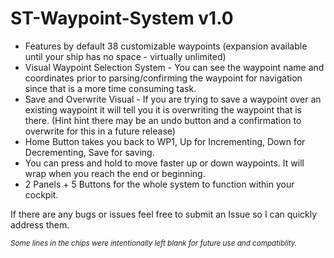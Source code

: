 # ST-Waypoint-System v1.0

- Features by default 38 customizable waypoints (expansion available until your ship has no space - virtually unlimited)
- Visual Waypoint Selection System - You can see the waypoint name and coordinates prior to parsing/confirming the waypoint for navigation since that is a more time consuming task.
- Save and Overwrite Visual - If you are trying to save a waypoint over an existing waypoint it will tell you it is overwriting the waypoint that is there. (Hint hint there may be an undo button and a confirmation to overwrite for this in a future release)
- Home Button takes you back to WP1, Up for Incrementing, Down for Decrementing, Save for saving.
- You can press and hold to move faster up or down waypoints. It will wrap when you reach the end or beginning.
- 2 Panels + 5 Buttons for the whole system to function within your cockpit.


If there are any bugs or issues feel free to submit an Issue so I can quickly address them.

<sup>*Some lines in the chips were intentionally left blank for future use and compatiblity.*</sup>
